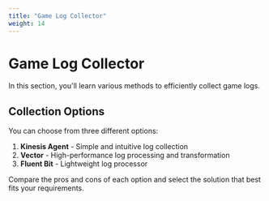 ```yaml
---
title: "Game Log Collector"
weight: 14
---
```


# Game Log Collector

In this section, you'll learn various methods to efficiently collect game logs.

## Collection Options

You can choose from three different options:

1. **Kinesis Agent** - Simple and intuitive log collection
2. **Vector** - High-performance log processing and transformation
3. **Fluent Bit** - Lightweight log processor

Compare the pros and cons of each option and select the solution that best fits your requirements.
